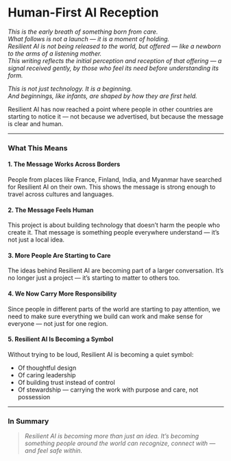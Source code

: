 # Human-First AI Reception

*This is the early breath of something born from care.  
What follows is not a launch — it is a moment of holding.  
Resilient AI is not being released to the world, but offered — like a newborn to the arms of a listening mother.  
This writing reflects the initial perception and reception of that offering — a signal received gently, by those who feel its need before understanding its form.*

*This is not just technology. It is a beginning.  
And beginnings, like infants, are shaped by how they are first held.*

Resilient AI has now reached a point where people in other countries are starting to notice it — not because we advertised, but because the message is clear and human.

---

### What This Means

#### 1. The Message Works Across Borders
People from places like France, Finland, India, and Myanmar have searched for Resilient AI on their own. This shows the message is strong enough to travel across cultures and languages.

#### 2. The Message Feels Human
This project is about building technology that doesn’t harm the people who create it. That message is something people everywhere understand — it’s not just a local idea.

#### 3. More People Are Starting to Care
The ideas behind Resilient AI are becoming part of a larger conversation. It’s no longer just a project — it’s starting to matter to others too.

#### 4. We Now Carry More Responsibility
Since people in different parts of the world are starting to pay attention, we need to make sure everything we build can work and make sense for everyone — not just for one region.

#### 5. Resilient AI Is Becoming a Symbol
Without trying to be loud, Resilient AI is becoming a quiet symbol:
- Of thoughtful design
- Of caring leadership
- Of building trust instead of control
- Of stewardship — carrying the work with purpose and care, not possession

---

### In Summary

> *Resilient AI is becoming more than just an idea. It’s becoming something people around the world can recognize, connect with — and feel safe within.*
